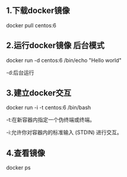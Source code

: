 ## 1.下载docker镜像

docker pull centos:6

## 2.运行docker镜像 后台模式

docker run -d centos:6 /bin/echo "Hello world"

-d:后台运行

## 3.建立docker交互

docker run -i -t centos:6 /bin/bash

-t:在新容器内指定一个伪终端或终端。

-i:允许你对容器内的标准输入 (STDIN) 进行交互。

## 4.查看镜像

docker ps
